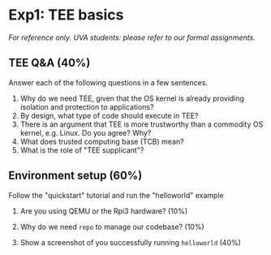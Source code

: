 # Exp1: TEE basics

*For reference only. UVA students: please refer to our formal assignments.* 

## TEE Q&A (40%)

Answer each of the following questions in a few sentences. 

1. Why do we need TEE, given that the OS kernel is already providing isolation and protection to applications? 
2. By design, what type of code should execute in TEE? 
3. There is an argument that TEE is more trustworthy than a commodity OS kernel, e.g. Linux. Do you agree? Why? 
4. What does trusted computing base (TCB) mean? 
5. What is the role of "TEE supplicant"?

## Environment setup (60%)

Follow the "quickstart" tutorial and run the "helloworld" example

1. Are you using QEMU or the Rpi3 hardware? (10%) 

2. Why do we need `repo` to manage our codebase?  (10%)

3. Show a screenshot of you successfully running `helloworld` (40%)
